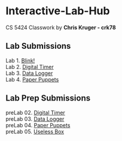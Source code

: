 # Interactive-Lab-Hub

CS 5424 Classwork by **Chris Kruger - crk78**

## Lab Submissions

Lab 1. [Blink!](https://github.com/ckruger0/IDD-Fa18-Lab1) <BR>
Lab 2. [Digital Timer](https://github.com/ckruger0/IDD-Fa18-Lab2)<BR>
Lab 3. [Data Logger](https://github.com/ckruger0/IDD-Fa18-Lab3)<BR>
Lab 4. [Paper Puppets](https://github.com/ckruger0/IDD-Fa18-Lab4)

## Lab Prep Submissions

preLab 02. [Digital Timer](https://github.com/ckruger0/Interactive-Lab-Hub/blob/master/prelab2.md)<BR>
preLab 03. [Data Logger](https://github.com/ckruger0/Interactive-Lab-Hub/blob/master/prelab3.md)<BR>
preLab 04. [Paper Puppets](https://github.com/ckruger0/Interactive-Lab-Hub/blob/master/prelab4.md)<BR>
preLab 05. [Useless Box](https://github.com/ckruger0/Interactive-Lab-Hub/blob/master/prelab5.md)
